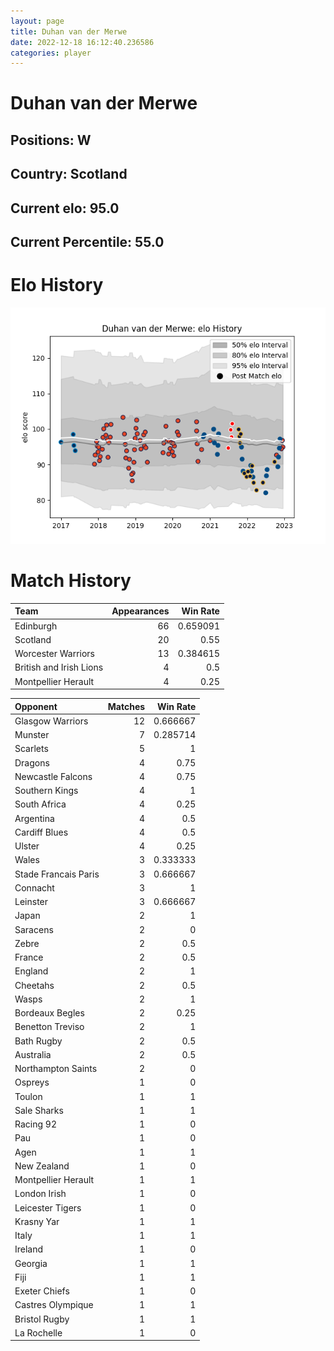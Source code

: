 ```yaml
---  
layout: page  
title: Duhan van der Merwe  
date: 2022-12-18 16:12:40.236586  
categories: player  
---
```

# Duhan van der Merwe

## Positions: W

## Country: Scotland

## Current elo: 95.0

## Current Percentile: 55.0

# Elo History


![elo history](history_DuhanvanderMerwe.png)
# Match History


| Team                    |   Appearances |   Win Rate |
|:------------------------|--------------:|-----------:|
| Edinburgh               |            66 |   0.659091 |
| Scotland                |            20 |   0.55     |
| Worcester Warriors      |            13 |   0.384615 |
| British and Irish Lions |             4 |   0.5      |
| Montpellier Herault     |             4 |   0.25     |

| Opponent             |   Matches |   Win Rate |
|:---------------------|----------:|-----------:|
| Glasgow Warriors     |        12 |   0.666667 |
| Munster              |         7 |   0.285714 |
| Scarlets             |         5 |   1        |
| Dragons              |         4 |   0.75     |
| Newcastle Falcons    |         4 |   0.75     |
| Southern Kings       |         4 |   1        |
| South Africa         |         4 |   0.25     |
| Argentina            |         4 |   0.5      |
| Cardiff Blues        |         4 |   0.5      |
| Ulster               |         4 |   0.25     |
| Wales                |         3 |   0.333333 |
| Stade Francais Paris |         3 |   0.666667 |
| Connacht             |         3 |   1        |
| Leinster             |         3 |   0.666667 |
| Japan                |         2 |   1        |
| Saracens             |         2 |   0        |
| Zebre                |         2 |   0.5      |
| France               |         2 |   0.5      |
| England              |         2 |   1        |
| Cheetahs             |         2 |   0.5      |
| Wasps                |         2 |   1        |
| Bordeaux Begles      |         2 |   0.25     |
| Benetton Treviso     |         2 |   1        |
| Bath Rugby           |         2 |   0.5      |
| Australia            |         2 |   0.5      |
| Northampton Saints   |         2 |   0        |
| Ospreys              |         1 |   0        |
| Toulon               |         1 |   1        |
| Sale Sharks          |         1 |   1        |
| Racing 92            |         1 |   0        |
| Pau                  |         1 |   0        |
| Agen                 |         1 |   1        |
| New Zealand          |         1 |   0        |
| Montpellier Herault  |         1 |   1        |
| London Irish         |         1 |   0        |
| Leicester Tigers     |         1 |   0        |
| Krasny Yar           |         1 |   1        |
| Italy                |         1 |   1        |
| Ireland              |         1 |   0        |
| Georgia              |         1 |   1        |
| Fiji                 |         1 |   1        |
| Exeter Chiefs        |         1 |   0        |
| Castres Olympique    |         1 |   1        |
| Bristol Rugby        |         1 |   1        |
| La Rochelle          |         1 |   0        |